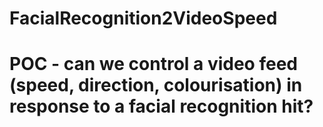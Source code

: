 # FacialRecognition2VideoSpeed
# POC - can we control a video feed (speed, direction, colourisation) in response to a facial recognition hit?
